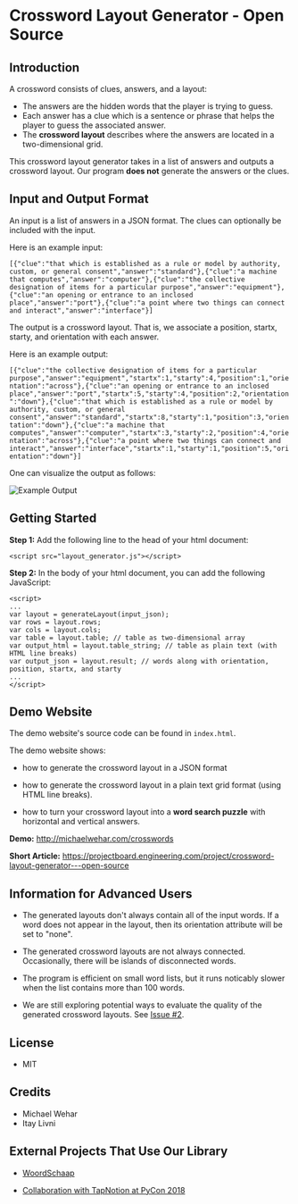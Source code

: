 # Crossword Layout Generator - Open Source
## Introduction
A crossword consists of clues, answers, and a layout:
- The answers are the hidden words that the player is trying to guess.
- Each answer has a clue which is a sentence or phrase that helps the player to guess the associated answer.
- The **crossword layout** describes where the answers are located in a two-dimensional grid.

This crossword layout generator takes in a list of answers and outputs a crossword layout.  Our program **does not** generate the answers or the clues.

## Input and Output Format

An input is a list of answers in a JSON format.  The clues can optionally be included with the input.

Here is an example input:

`[{"clue":"that which is established as a rule or model by authority, custom, or general consent","answer":"standard"},{"clue":"a machine that computes","answer":"computer"},{"clue":"the collective designation of items for a particular purpose","answer":"equipment"},{"clue":"an opening or entrance to an inclosed place","answer":"port"},{"clue":"a point where two things can connect and interact","answer":"interface"}]`

The output is a crossword layout.  That is, we associate a position, startx, starty, and orientation with each answer.

Here is an example output:

`[{"clue":"the collective designation of items for a particular purpose","answer":"equipment","startx":1,"starty":4,"position":1,"orientation":"across"},{"clue":"an opening or entrance to an inclosed place","answer":"port","startx":5,"starty":4,"position":2,"orientation":"down"},{"clue":"that which is established as a rule or model by authority, custom, or general consent","answer":"standard","startx":8,"starty":1,"position":3,"orientation":"down"},{"clue":"a machine that computes","answer":"computer","startx":3,"starty":2,"position":4,"orientation":"across"},{"clue":"a point where two things can connect and interact","answer":"interface","startx":1,"starty":1,"position":5,"orientation":"down"}]`

One can visualize the output as follows:

![Example Output](https://github.com/MichaelWehar/Crossword-Layout-Generator/blob/master/example_images/crossword1_filled.png)

## Getting Started

**Step 1:** Add the following line to the head of your html document:

`<script src="layout_generator.js"></script>`

**Step 2:** In the body of your html document, you can add the following JavaScript:

```
<script>
...
var layout = generateLayout(input_json);
var rows = layout.rows;
var cols = layout.cols;
var table = layout.table; // table as two-dimensional array
var output_html = layout.table_string; // table as plain text (with HTML line breaks)
var output_json = layout.result; // words along with orientation, position, startx, and starty
...
</script>
```

## Demo Website

The demo website's source code can be found in `index.html`.

The demo website shows:

- how to generate the crossword layout in a JSON format

- how to generate the crossword layout in a plain text grid format (using HTML line breaks).

- how to turn your crossword layout into a **word search puzzle** with horizontal and vertical answers.

**Demo:** http://michaelwehar.com/crosswords

**Short Article:** https://projectboard.engineering.com/project/crossword-layout-generator---open-source

## Information for Advanced Users

- The generated layouts don't always contain all of the input words.  If a word does not appear in the layout, then its orientation attribute will be set to "none".

- The generated crossword layouts are not always connected.  Occasionally, there will be islands of disconnected words.

- The program is efficient on small word lists, but it runs noticably slower when the list contains more than 100 words.

- We are still exploring potential ways to evaluate the quality of the generated crossword layouts.  See [Issue #2](https://github.com/MichaelWehar/Crossword-Layout-Generator/issues/2).

## License
- MIT

## Credits
- Michael Wehar
- Itay Livni

## External Projects That Use Our Library

- [WoordSchaap](https://github.com/erasche/woordschaap)

- [Collaboration with TapNotion at PyCon 2018](https://pycon-archive.python.org/2018/schedule/presentation/179/)
